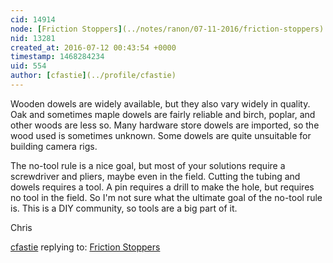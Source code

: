 ```yaml
---
cid: 14914
node: [Friction Stoppers](../notes/ranon/07-11-2016/friction-stoppers)
nid: 13281
created_at: 2016-07-12 00:43:54 +0000
timestamp: 1468284234
uid: 554
author: [cfastie](../profile/cfastie)
---
```


Wooden dowels are widely available, but they also vary widely in quality. Oak and sometimes maple dowels are fairly reliable and birch, poplar, and other woods are less so. Many hardware store dowels are imported, so the wood used is sometimes unknown. Some dowels are quite unsuitable for building camera rigs.

The no-tool rule is a nice goal, but most of your solutions require a screwdriver and pliers, maybe even in the field. Cutting the tubing and dowels requires a tool. A pin requires a drill to make the hole, but requires no tool in the field. So I'm not sure what the ultimate goal of the no-tool rule is. This is a DIY community, so tools are a big part of it.

Chris



[cfastie](../profile/cfastie) replying to: [Friction Stoppers](../notes/ranon/07-11-2016/friction-stoppers)

